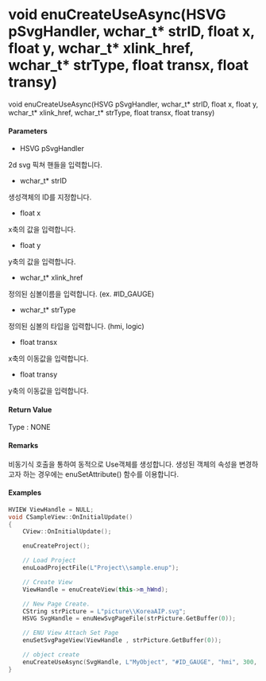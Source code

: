 # void enuCreateUseAsync\(HSVG pSvgHandler, wchar\_t\* strID, float x, float y, wchar\_t\* xlink\_href, wchar\_t\* strType, float transx, float transy\)

void enuCreateUseAsync\(HSVG pSvgHandler, wchar\_t\* strID, float x, float y, wchar\_t\* xlink\_href, wchar\_t\* strType, float transx, float transy\)

#### Parameters

* HSVG pSvgHandler

2d svg 픽쳐 핸들을 입력합니다.

* wchar\_t\* strID

생성객체의 ID를 지정합니다.

* float x

x축의 값을 입력합니다.

* float y

y축의 값을 입력합니다.

* wchar\_t\* xlink\_href

정의된 심볼이름을 입력합니다. \(ex. \#ID\_GAUGE\)

* wchar\_t\* strType

정의된 심볼의 타입을 입력합니다. \(hmi, logic\)

* float transx

x축의 이동값을 입력합니다.

* float transy

y축의 이동값을 입력합니다.

#### Return Value

Type : NONE

#### Remarks

비동기식 호출을 통하여 동적으로 Use객체를 생성합니다. 생성된 객체의 속성을 변경하고자 하는 경우에는 enuSetAttribute\(\) 함수를 이용합니다.

#### Examples

```cpp
HVIEW ViewHandle = NULL; 
void CSampleView::OnInitialUpdate() 
{ 
    CView::OnInitialUpdate(); 

    enuCreateProject(); 

    // Load Project
    enuLoadProjectFile(L"Project\\sample.enup"); 

    // Create View
    ViewHandle = enuCreateView(this->m_hWnd); 

    // New Page Create. 
    CString strPicture = L"picture\\KoreaAIP.svg"; 
    HSVG SvgHandle = enuNewSvgPageFile(strPicture.GetBuffer(0)); 

    // ENU View Attach Set Page 
    enuSetSvgPageView(ViewHandle , strPicture.GetBuffer(0)); 

    // object create
    enuCreateUseAsync(SvgHandle, L"MyObject", "#ID_GAUGE", "hmi", 300, 300);
}
```



